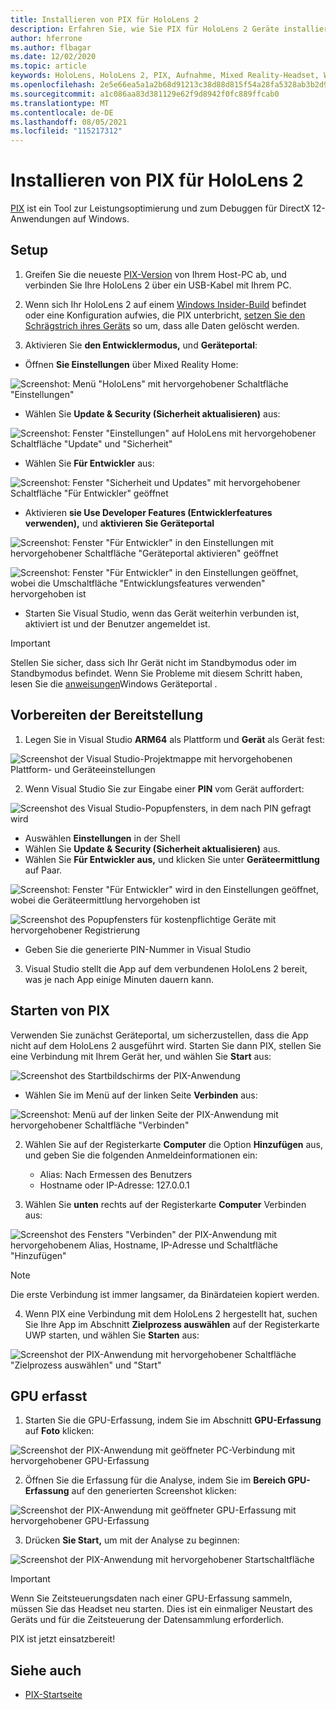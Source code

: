 ```yaml
---
title: Installieren von PIX für HoloLens 2
description: Erfahren Sie, wie Sie PIX für HoloLens 2 Geräte installieren.
author: hferrone
ms.author: flbagar
ms.date: 12/02/2020
ms.topic: article
keywords: HoloLens, HoloLens 2, PIX, Aufnahme, Mixed Reality-Headset, Windows Mixed Reality-Headset, Virtual Reality-Headset
ms.openlocfilehash: 2e5e66ea5a1a2b68d91213c38d88d815f54a28fa5328ab3b2d93f1e267f6f994
ms.sourcegitcommit: a1c086aa83d381129e62f9d8942f0fc889ffcab0
ms.translationtype: MT
ms.contentlocale: de-DE
ms.lasthandoff: 08/05/2021
ms.locfileid: "115217312"
---
```

# <a name="installing-pix-for-hololens-2"></a>Installieren von PIX für HoloLens 2

[PIX](https://devblogs.microsoft.com/pix) ist ein Tool zur Leistungsoptimierung und zum Debuggen für DirectX 12-Anwendungen auf Windows. 

## <a name="setup"></a>Setup

1. Greifen Sie die neueste [PIX-Version]( https://devblogs.microsoft.com/pix/download) von Ihrem Host-PC ab, und verbinden Sie Ihre HoloLens 2 über ein USB-Kabel mit Ihrem PC.

2. Wenn sich Ihr HoloLens 2 auf einem [Windows Insider-Build](https://insider.windows.com) befindet oder eine Konfiguration aufwies, die PIX unterbricht, [setzen Sie den Schrägstrich ihres Geräts](/hololens/hololens-recovery) so um, dass alle Daten gelöscht werden.

3. Aktivieren Sie **den Entwicklermodus,** und **Geräteportal**:

* Öffnen **Sie Einstellungen** über Mixed Reality Home:

![Screenshot: Menü "HoloLens" mit hervorgehobener Schaltfläche "Einstellungen"](images/pix-img-01.jpg)

* Wählen Sie **Update & Security (Sicherheit aktualisieren)** aus:

![Screenshot: Fenster "Einstellungen" auf HoloLens mit hervorgehobener Schaltfläche "Update" und "Sicherheit"](images/pix-img-02.jpg)

* Wählen Sie **Für Entwickler** aus:

![Screenshot: Fenster "Sicherheit und Updates" mit hervorgehobener Schaltfläche "Für Entwickler" geöffnet](images/pix-img-03.jpg)

* Aktivieren **sie Use Developer Features (Entwicklerfeatures verwenden),** und **aktivieren Sie Geräteportal**

![Screenshot: Fenster "Für Entwickler" in den Einstellungen mit hervorgehobener Schaltfläche "Geräteportal aktivieren" geöffnet](images/pix-img-04.jpg)

![Screenshot: Fenster "Für Entwickler" in den Einstellungen geöffnet, wobei die Umschaltfläche "Entwicklungsfeatures verwenden" hervorgehoben ist](images/pix-img-05.jpg)

* Starten Sie Visual Studio, wenn das Gerät weiterhin verbunden ist, aktiviert ist und der Benutzer angemeldet ist.

> [!IMPORTANT]
> Stellen Sie sicher, dass sich Ihr Gerät nicht im Standbymodus oder im Standbymodus befindet. Wenn Sie Probleme mit diesem Schritt haben, lesen Sie die [anweisungen](./using-the-windows-device-portal.md)Windows Geräteportal .

## <a name="preparing-for-deployment"></a>Vorbereiten der Bereitstellung

1. Legen Sie in Visual Studio **ARM64** als Plattform und **Gerät** als Gerät fest:

![Screenshot der Visual Studio-Projektmappe mit hervorgehobenen Plattform- und Geräteeinstellungen](images/pix-img-06.png)

2. Wenn Visual Studio Sie zur Eingabe einer **PIN** vom Gerät auffordert:

![Screenshot des Visual Studio-Popupfensters, in dem nach PIN gefragt wird](images/pix-img-07.png)

* Auswählen **Einstellungen** in der Shell
* Wählen Sie **Update & Security (Sicherheit aktualisieren)** aus.
* Wählen Sie **Für Entwickler aus,** und klicken Sie unter **Geräteermittlung** auf Paar. 

![Screenshot: Fenster "Für Entwickler" wird in den Einstellungen geöffnet, wobei die Geräteermittlung hervorgehoben ist](images/pix-img-08.jpg)

![Screenshot des Popupfensters für kostenpflichtige Geräte mit hervorgehobener Registrierung](images/pix-img-09.jpg)

* Geben Sie die generierte PIN-Nummer in Visual Studio

3. Visual Studio stellt die App auf dem verbundenen HoloLens 2 bereit, was je nach App einige Minuten dauern kann.

## <a name="launching-pix"></a>Starten von PIX

Verwenden Sie zunächst Geräteportal, um sicherzustellen, dass die App nicht auf dem HoloLens 2 ausgeführt wird. Starten Sie dann PIX, stellen Sie eine Verbindung mit Ihrem Gerät her, und wählen Sie **Start** aus:

![Screenshot des Startbildschirms der PIX-Anwendung](images/pix-img-10.png)

* Wählen Sie im Menü auf der linken Seite **Verbinden** aus:

![Screenshot: Menü auf der linken Seite der PIX-Anwendung mit hervorgehobener Schaltfläche "Verbinden"](images/pix-img-11.png)

2. Wählen Sie auf der Registerkarte **Computer** die Option **Hinzufügen** aus, und geben Sie die folgenden Anmeldeinformationen ein:
    * Alias: Nach Ermessen des Benutzers
    * Hostname oder IP-Adresse: 127.0.0.1

3. Wählen Sie **unten** rechts auf der Registerkarte **Computer** Verbinden aus:

![Screenshot des Fensters "Verbinden" der PIX-Anwendung mit hervorgehobenem Alias, Hostname, IP-Adresse und Schaltfläche "Hinzufügen"](images/pix-img-12.png)

> [!NOTE]
> Die erste Verbindung ist immer langsamer, da Binärdateien kopiert werden.

4. Wenn PIX eine Verbindung mit dem HoloLens 2 hergestellt hat, suchen Sie Ihre App im Abschnitt **Zielprozess auswählen** auf der Registerkarte UWP starten, und wählen Sie **Starten** aus:

![Screenshot der PIX-Anwendung mit hervorgehobener Schaltfläche "Zielprozess auswählen" und "Start"](images/pix-img-13.png)

## <a name="gpu-captured"></a>GPU erfasst

1. Starten Sie die GPU-Erfassung, indem Sie im Abschnitt **GPU-Erfassung** auf **Foto** klicken:

![Screenshot der PIX-Anwendung mit geöffneter PC-Verbindung mit hervorgehobener GPU-Erfassung](images/pix-img-14.png)

2. Öffnen Sie die Erfassung für die Analyse, indem Sie im **Bereich GPU-Erfassung** auf den generierten Screenshot klicken:

![Screenshot der PIX-Anwendung mit geöffneter GPU-Erfassung mit hervorgehobener GPU-Erfassung](images/pix-img-15.png)

3. Drücken **Sie Start,** um mit der Analyse zu beginnen:

![Screenshot der PIX-Anwendung mit hervorgehobener Startschaltfläche](images/pix-img-16.png)

> [!IMPORTANT]
> Wenn Sie Zeitsteuerungsdaten nach einer GPU-Erfassung sammeln, müssen Sie das Headset neu starten. Dies ist ein einmaliger Neustart des Geräts und für die Zeitsteuerung der Datensammlung erforderlich.

PIX ist jetzt einsatzbereit!

## <a name="see-also"></a>Siehe auch
* [PIX-Startseite](https://devblogs.microsoft.com/pix)
